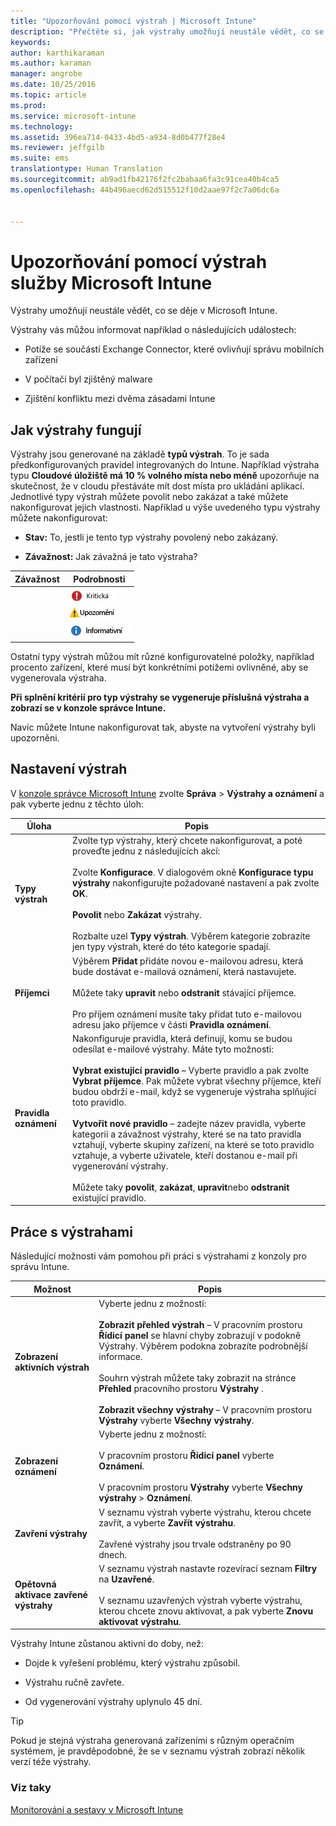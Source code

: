 ```yaml
---
title: "Upozorňování pomocí výstrah | Microsoft Intune"
description: "Přečtěte si, jak výstrahy umožňují neustále vědět, co se děje v Microsoft Intune."
keywords: 
author: karthikaraman
ms.author: karaman
manager: angrobe
ms.date: 10/25/2016
ms.topic: article
ms.prod: 
ms.service: microsoft-intune
ms.technology: 
ms.assetid: 396ea714-0433-4bd5-a934-8d0b477f28e4
ms.reviewer: jeffgilb
ms.suite: ems
translationtype: Human Translation
ms.sourcegitcommit: ab9ad1fb42176f2fc2babaa6fa3c91cea40b4ca5
ms.openlocfilehash: 44b496aecd62d515512f10d2aae97f2c7a06dc6a


---
```


# <a name="get-notified-by-microsoft-intune-alerts"></a>Upozorňování pomocí výstrah služby Microsoft Intune
Výstrahy umožňují neustále vědět, co se děje v Microsoft Intune.

Výstrahy vás můžou informovat například o následujících událostech:

-   Potíže se součástí Exchange Connector, které ovlivňují správu mobilních zařízení

-   V počítači byl zjištěný malware

-   Zjištění konfliktu mezi dvěma zásadami Intune


## <a name="how-alerts-work"></a>Jak výstrahy fungují
Výstrahy jsou generované na základě **typů výstrah**. To je sada předkonfigurovaných pravidel integrovaných do Intune. Například výstraha typu **Cloudové úložiště má 10 % volného místa nebo méně** upozorňuje na skutečnost, že v cloudu přestáváte mít dost místa pro ukládání aplikací. Jednotlivé typy výstrah můžete povolit nebo zakázat a také můžete nakonfigurovat jejich vlastnosti. Například u výše uvedeného typu výstrahy můžete nakonfigurovat:

-   **Stav:** To, jestli je tento typ výstrahy povolený nebo zakázaný.

-   **Závažnost:** Jak závažná je tato výstraha?


|Závažnost|Podrobnosti|
|--------|-------|
    |![Kritická výstraha](../media/Critical-Alert.jpg)|Označuje závažné potíže, které byste měli prozkoumat co nejdřív, například zjištění malwaru v počítači.|
    |![Upozorňující výstraha](../media/Warning-Alert.jpg)|Označuje potíže, které ještě nejsou závažné, ale mohly by se závažnými stát, když jim nebudete věnovat pozornost, například aktualizace zabezpečení čekající na instalaci.|
    |![Informativní výstraha](../media/Informational-Alert.jpg)|Označuje informace, které nejsou pro vaši práci nepostradatelné, například dostupnost nové verze součásti Exchange Connector.|

Ostatní typy výstrah můžou mít různé konfigurovatelné položky, například procento zařízení, které musí být konkrétními potížemi ovlivněné, aby se vygenerovala výstraha.

**Při splnění kritérií pro typ výstrahy se vygeneruje příslušná výstraha a zobrazí se v konzole správce Intune.**

Navíc můžete Intune nakonfigurovat tak, abyste na vytvoření výstrahy byli upozorněni.

## <a name="set-up-alerts"></a>Nastavení výstrah
V [konzole správce Microsoft Intune](https://manage.microsoft.com) zvolte **Správa** &gt; **Výstrahy a oznámení** a pak vyberte jednu z těchto úloh:

|Úloha|Popis|
|--------|---------------|
|**Typy výstrah**|Zvolte typ výstrahy, který chcete nakonfigurovat, a poté proveďte jednu z následujících akcí:<br /><br />Zvolte **Konfigurace**. V dialogovém okně **Konfigurace typu výstrahy** nakonfigurujte požadované nastavení a pak zvolte **OK**.<br /><br />**Povolit** nebo **Zakázat** výstrahy.<br /><br />Rozbalte uzel **Typy výstrah**. Výběrem kategorie zobrazíte jen typy výstrah, které do této kategorie spadají.|
|**Příjemci**|Výběrem **Přidat** přidáte novou e-mailovou adresu, která bude dostávat e-mailová oznámení, která nastavujete.<br /><br />Můžete taky **upravit** nebo **odstranit** stávající příjemce.<br /><br />Pro příjem oznámení musíte taky přidat tuto e-mailovou adresu jako příjemce v části **Pravidla oznámení**.|
|**Pravidla oznámení**|Nakonfiguruje pravidla, která definují, komu se budou odesílat e-mailové výstrahy. Máte tyto možnosti:<br /><br />**Vybrat existující pravidlo** – Vyberte pravidlo a pak zvolte **Vybrat příjemce**. Pak můžete vybrat všechny příjemce, kteří budou obdrží e-mail, když se vygeneruje výstraha splňující toto pravidlo.<br /><br />**Vytvořit nové pravidlo** – zadejte název pravidla, vyberte kategorii a závažnost výstrahy, které se na tato pravidla vztahují, vyberte skupiny zařízení, na které se toto pravidlo vztahuje, a vyberte uživatele, kteří dostanou e-mail při vygenerování výstrahy.<br /><br />Můžete taky **povolit**, **zakázat**, **upravit**nebo **odstranit** existující pravidlo.|

## <a name="working-with-alerts"></a>Práce s výstrahami
Následující možnosti vám pomohou při práci s výstrahami z konzoly pro správu Intune.

|Možnost|Popis|
|----------|---------------|
|**Zobrazení aktivních výstrah**|Vyberte jednu z možností:<br /><br />**Zobrazit přehled výstrah** – V pracovním prostoru **Řídicí panel** se hlavní chyby zobrazují v podokně Výstrahy. Výběrem podokna zobrazíte podrobnější informace.<br /><br />Souhrn výstrah můžete taky zobrazit na stránce **Přehled** pracovního prostoru **Výstrahy** .<br /><br />**Zobrazit všechny výstrahy** – V pracovním prostoru **Výstrahy** vyberte **Všechny výstrahy**.|
|**Zobrazení oznámení**|Vyberte jednu z možností:<br /><br />V pracovním prostoru **Řídicí panel** vyberte **Oznámení**.<br /><br />V pracovním prostoru **Výstrahy** vyberte **Všechny výstrahy** &gt; **Oznámení**.|
|**Zavření výstrahy**|V seznamu výstrah vyberte výstrahu, kterou chcete zavřít, a vyberte **Zavřít výstrahu**.<br /><br />Zavřené výstrahy jsou trvale odstraněny po 90 dnech.|
|**Opětovná aktivace zavřené výstrahy**|V seznamu výstrah nastavte rozevírací seznam **Filtry** na **Uzavřené**.<br /><br />V seznamu uzavřených výstrah vyberte výstrahu, kterou chcete znovu aktivovat, a pak vyberte **Znovu aktivovat výstrahu**.|
Výstrahy Intune zůstanou aktivní do doby, než:

-   Dojde k vyřešení problému, který výstrahu způsobil.

-   Výstrahu ručně zavřete.

-   Od vygenerování výstrahy uplynulo 45 dní.

> [!TIP]
> Pokud je stejná výstraha generovaná zařízeními s různým operačním systémem, je pravděpodobné, že se v seznamu výstrah zobrazí několik verzí téže výstrahy.

### <a name="see-also"></a>Viz taky
[Monitorování a sestavy v Microsoft Intune](monitoring-and-reports-with-microsoft-intune.md)



<!--HONumber=Nov16_HO1-->


